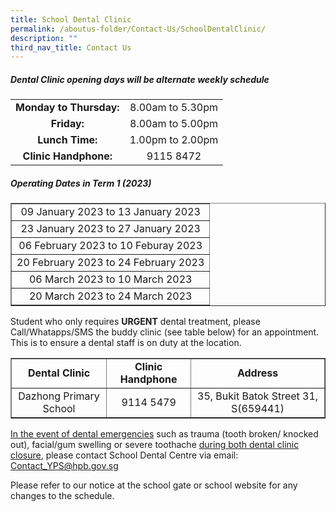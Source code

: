 ```yaml
---
title: School Dental Clinic
permalink: /aboutus-folder/Contact-Us/SchoolDentalClinic/
description: ""
third_nav_title: Contact Us
---
```

<style>
td {
	text-align: center;
	}
</style>

<h5> Dental Clinic opening days will be alternate weekly schedule</h5>

<table border="0">
<tr>
		<td>
			<b>Monday to Thursday:</b>
		</td>
	  <td>
			8.00am to 5.30pm
		</td>
	</tr>
		<tr>
		<td>
			<b>Friday:</b>
		</td>
	  <td>
			8.00am to 5.00pm
		</td>
	</tr>
		<tr>
		<td>
			<b>Lunch Time:</b>
		</td>
	  <td>
			1.00pm to 2.00pm
		</td>
	</tr>
		<tr>
		<td>
			<b>Clinic Handphone:</b>
		</td>
	  <td>
			9115 8472
		</td>
	</tr>
	</table>
	
<h5>Operating Dates in Term 1 (2023)</h5>
<table border="1">
	<tr>
		<td>
			09 January 2023 to 13 January 2023
		</td>
  <tr>
		<td>
			23 January 2023 to 27 January 2023
		</td>
	</tr>
	<tr>
		<td>
			06 February 2023 to 10 Feburay 2023
		</td>
	</tr>
	<tr>
		<td>
			20 February 2023 to 24 February 2023
		</td>
	</tr>
	<tr>
		<td>
			06 March 2023 to 10 March 2023
		</td>
	</tr>
	<tr>
		<td>
			20 March 2023 to 24 March 2023
		</td>
	</tr>
</table>

<p>Student who only requires <b>URGENT</b> dental treatment, please Call/Whatapps/SMS the buddy clinic (see table below) for an appointment. This is to ensure a dental staff is on duty at the location.</p>

<table border="1" align="center">
<tr>
		<td>
			<b>Dental Clinic</b>
		</td>
		<td>
			<b>Clinic Handphone</b>
		</td>
		<td>
			<b>Address</b>
		</td>
	</tr>
	<tr>
		<td>
			Dazhong Primary School
		</td>
		<td>
			9114 5479
		</td>
		<td>
			35, Bukit Batok Street 31, S(659441)
		</td>
	</tr>
</table>

<p><u>In the event of dental emergencies</u> such as trauma (tooth broken/ knocked out), facial/gum swelling or severe toothache <u>during both dental clinic closure</u>, please contact School Dental Centre via email: <a href="mailto:Contact_YPS@hpb.gov.sg">Contact_YPS@hpb.gov.sg</a></p>
<p>
	Please refer to our notice at the school gate or school website for any changes to the schedule.</p>